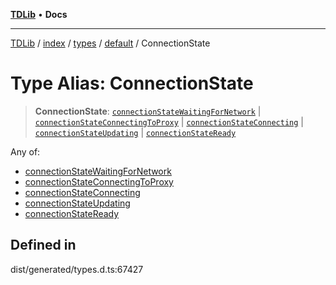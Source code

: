 [**TDLib**](../../../../../../README.md) • **Docs**

***

[TDLib](../../../../../../modules.md) / [index](../../../../../README.md) / [types](../../../README.md) / [default](../README.md) / ConnectionState

# Type Alias: ConnectionState

> **ConnectionState**: [`connectionStateWaitingForNetwork`](connectionStateWaitingForNetwork.md) \| [`connectionStateConnectingToProxy`](connectionStateConnectingToProxy.md) \| [`connectionStateConnecting`](connectionStateConnecting.md) \| [`connectionStateUpdating`](connectionStateUpdating.md) \| [`connectionStateReady`](connectionStateReady.md)

Any of:
- [connectionStateWaitingForNetwork](connectionStateWaitingForNetwork.md)
- [connectionStateConnectingToProxy](connectionStateConnectingToProxy.md)
- [connectionStateConnecting](connectionStateConnecting.md)
- [connectionStateUpdating](connectionStateUpdating.md)
- [connectionStateReady](connectionStateReady.md)

## Defined in

dist/generated/types.d.ts:67427
